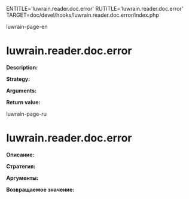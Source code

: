 
ENTITLE='luwrain.reader.doc.error'
RUTITLE='luwrain.reader.doc.error'
TARGET=doc/devel/hooks/luwrain.reader.doc.error/index.php

luwrain-page-en

# luwrain.reader.doc.error

__Description:__

__Strategy:__

__Arguments:__

__Return value:__


luwrain-page-ru

# luwrain.reader.doc.error 

__Описание:__

__Стратегия:__

__Аргументы:__

__Возвращаемое значение:__

